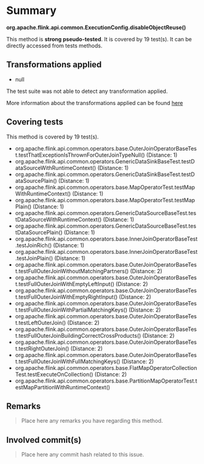 # Summary
**org.apache.flink.api.common.ExecutionConfig.disableObjectReuse()**

This method is **strong pseudo-tested**.
It is covered by 19 test(s). It can be directly accessed from tests methods.


## Transformations applied

- null


The test suite was not able to detect any transformation applied.

More information about the transformations applied can be found [here](https://github.com/STAMP-project/pitest-descartes)

## Covering tests
This method is covered by 19 test(s).
* org.apache.flink.api.common.operators.base.OuterJoinOperatorBaseTest.testThatExceptionIsThrownForOuterJoinTypeNull() (Distance: 1)
* org.apache.flink.api.common.operators.GenericDataSinkBaseTest.testDataSourceWithRuntimeContext() (Distance: 1)
* org.apache.flink.api.common.operators.GenericDataSinkBaseTest.testDataSourcePlain() (Distance: 1)
* org.apache.flink.api.common.operators.base.MapOperatorTest.testMapWithRuntimeContext() (Distance: 1)
* org.apache.flink.api.common.operators.base.MapOperatorTest.testMapPlain() (Distance: 1)
* org.apache.flink.api.common.operators.GenericDataSourceBaseTest.testDataSourceWithRuntimeContext() (Distance: 1)
* org.apache.flink.api.common.operators.GenericDataSourceBaseTest.testDataSourcePlain() (Distance: 1)
* org.apache.flink.api.common.operators.base.InnerJoinOperatorBaseTest.testJoinRich() (Distance: 1)
* org.apache.flink.api.common.operators.base.InnerJoinOperatorBaseTest.testJoinPlain() (Distance: 1)
* org.apache.flink.api.common.operators.base.OuterJoinOperatorBaseTest.testFullOuterJoinWithoutMatchingPartners() (Distance: 2)
* org.apache.flink.api.common.operators.base.OuterJoinOperatorBaseTest.testFullOuterJoinWithEmptyLeftInput() (Distance: 2)
* org.apache.flink.api.common.operators.base.OuterJoinOperatorBaseTest.testFullOuterJoinWithEmptyRightInput() (Distance: 2)
* org.apache.flink.api.common.operators.base.OuterJoinOperatorBaseTest.testFullOuterJoinWithPartialMatchingKeys() (Distance: 2)
* org.apache.flink.api.common.operators.base.OuterJoinOperatorBaseTest.testLeftOuterJoin() (Distance: 2)
* org.apache.flink.api.common.operators.base.OuterJoinOperatorBaseTest.testFullOuterJoinBuildingCorrectCrossProducts() (Distance: 2)
* org.apache.flink.api.common.operators.base.OuterJoinOperatorBaseTest.testRightOuterJoin() (Distance: 2)
* org.apache.flink.api.common.operators.base.OuterJoinOperatorBaseTest.testFullOuterJoinWithFullMatchingKeys() (Distance: 2)
* org.apache.flink.api.common.operators.base.FlatMapOperatorCollectionTest.testExecuteOnCollection() (Distance: 2)
* org.apache.flink.api.common.operators.base.PartitionMapOperatorTest.testMapPartitionWithRuntimeContext()


## Remarks
> Place here any remarks you have regarding this method.

## Involved commit(s)

> Place here any commit hash related to this issue.
